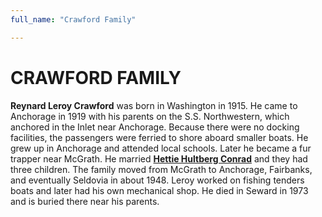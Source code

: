 ```yaml
---
full_name: "Crawford Family"

---
```

# CRAWFORD FAMILY

**Reynard Leroy Crawford** was born in Washington in 1915. He came to
Anchorage in 1919 with his parents on the S.S. Northwestern, which
anchored in the Inlet near Anchorage. Because there were no docking
facilities, the passengers were ferried to shore aboard smaller boats.
He grew up in Anchorage and attended local schools. Later he became a
fur trapper near McGrath. He married [**Hettie Hultberg Conrad**](../_people/Crawford_Hettie_M_Conrad.md) and they had
three children. The family moved from McGrath to Anchorage, Fairbanks,
and eventually Seldovia in about 1948. Leroy worked on fishing tenders
boats and later had his own mechanical shop. He died in Seward in 1973
and is buried there near his parents.


